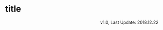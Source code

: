 # title

<link rel="stylesheet" href="https://yanwei.github.io/auto-number-title.css" />

<p align='right'>v1.0, Last Update: 2018.12.22</p>
